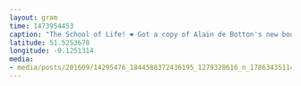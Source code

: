 ```yaml
---
layout: gram
time: 1473954453
caption: "The School of Life! ❤️ Got a copy of Alain de Botton's new book \"The Course of Love\" and just hung out fanboy-ing for a while."
latitude: 51.5253678
longitude: -0.1251314
media:
- media/posts/201609/14295476_1844588372436195_1279328616_n_17863435114060758.jpg
---
```

